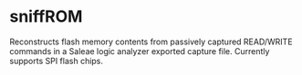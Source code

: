 # sniffROM
Reconstructs flash memory contents from passively captured READ/WRITE commands in a Saleae logic analyzer exported capture file. Currently supports SPI flash chips.
